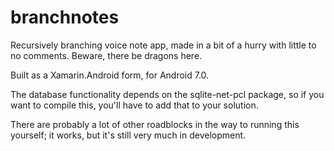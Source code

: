 # branchnotes
Recursively branching voice note app, made in a bit of a hurry with little to no comments. Beware, there be dragons here.

Built as a Xamarin.Android form, for Android 7.0.

The database functionality depends on the sqlite-net-pcl package, so if you want to compile this, you'll have to add that to your solution.

There are probably a lot of other roadblocks in the way to running this yourself; it works, but it's still very much in development.
